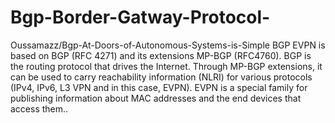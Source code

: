 # Bgp-Border-Gatway-Protocol-
 Oussamazz/Bgp-At-Doors-of-Autonomous-Systems-is-Simple
BGP EVPN is based on BGP (RFC 4271) and its extensions MP-BGP (RFC4760). BGP is the routing protocol that drives the Internet. Through MP-BGP extensions, it can be used to carry reachability information (NLRI) for various protocols (IPv4, IPv6, L3 VPN and in this case, EVPN). EVPN is a special family for publishing information about MAC addresses and the end devices that access them..
